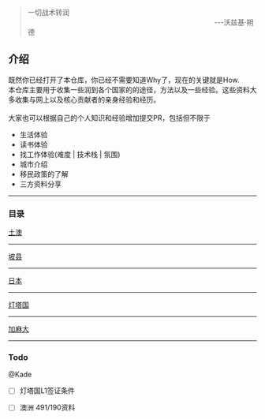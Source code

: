 > 一切战术转润  <br> &nbsp;&nbsp;&nbsp;&nbsp;&nbsp;&nbsp;&nbsp;&nbsp;&nbsp;&nbsp;&nbsp;&nbsp;&nbsp;&nbsp;&nbsp;&nbsp;&nbsp;&nbsp;&nbsp;&nbsp;&nbsp;&nbsp;&nbsp;&nbsp;&nbsp;&nbsp;&nbsp;&nbsp;&nbsp;&nbsp;&nbsp;&nbsp;&nbsp;&nbsp;&nbsp;&nbsp;&nbsp;&nbsp;&nbsp;&nbsp;&nbsp;&nbsp;&nbsp;&nbsp;&nbsp;&nbsp;&nbsp;&nbsp;&nbsp;&nbsp;&nbsp;&nbsp;&nbsp;&nbsp;&nbsp;&nbsp;&nbsp;&nbsp;&nbsp;&nbsp;&nbsp;&nbsp;&nbsp;&nbsp;&nbsp;&nbsp;&nbsp;&nbsp;&nbsp;&nbsp;&nbsp;&nbsp;&nbsp;&nbsp;&nbsp;&nbsp;&nbsp;&nbsp;&nbsp;&nbsp;&nbsp;&nbsp;&nbsp;&nbsp;&nbsp;&nbsp;&nbsp;&nbsp;&nbsp;&nbsp;&nbsp;&nbsp;&nbsp;&nbsp;&nbsp; ---沃兹基·朔德
>           

## 介绍
既然你已经打开了本仓库，你已经不需要知道Why了，现在的关键就是How.  
本仓库主要用于收集一些润到各个国家的的途径，方法以及一些经验。这些资料大多收集与网上以及核心贡献者的亲身经验和经历。  
<br>
大家也可以根据自己的个人知识和经验增加提交PR，包括但不限于

* 生活体验
* 读书体验
* 找工作体验(难度 | 技术栈 | 氛围)
* 城市介绍
* 移民政策的了解
* 三方资料分享

---

### 目录
[土澳](/Australia) 

---
[坡县](/Singapore)

---
[日本](/Japan)

---
[灯塔国](/USA)

---
[加麻大](/Canada)

---
### Todo

@Kade
- [ ] 灯塔国L1签证条件
- [ ] 澳洲 491/190资料

